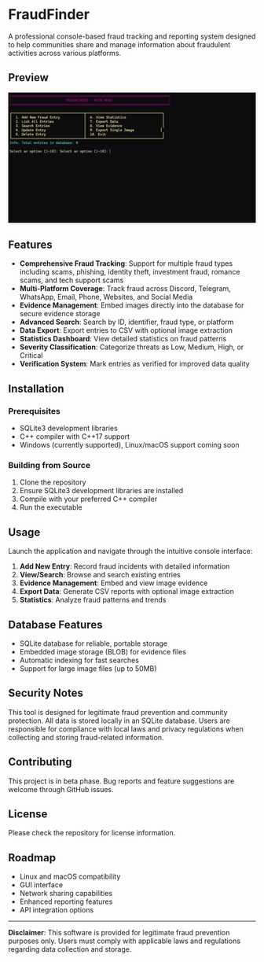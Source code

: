 # FraudFinder

A professional console-based fraud tracking and reporting system designed to help communities share and manage information about fraudulent activities across various platforms.

## Preview

![Preview](photo/Preview.png)

## Features

- **Comprehensive Fraud Tracking**: Support for multiple fraud types including scams, phishing, identity theft, investment fraud, romance scams, and tech support scams
- **Multi-Platform Coverage**: Track fraud across Discord, Telegram, WhatsApp, Email, Phone, Websites, and Social Media
- **Evidence Management**: Embed images directly into the database for secure evidence storage
- **Advanced Search**: Search by ID, identifier, fraud type, or platform
- **Data Export**: Export entries to CSV with optional image extraction
- **Statistics Dashboard**: View detailed statistics on fraud patterns
- **Severity Classification**: Categorize threats as Low, Medium, High, or Critical
- **Verification System**: Mark entries as verified for improved data quality

## Installation

### Prerequisites
- SQLite3 development libraries
- C++ compiler with C++17 support
- Windows (currently supported), Linux/macOS support coming soon

### Building from Source
1. Clone the repository
2. Ensure SQLite3 development libraries are installed
3. Compile with your preferred C++ compiler
4. Run the executable

## Usage

Launch the application and navigate through the intuitive console interface:

1. **Add New Entry**: Record fraud incidents with detailed information
2. **View/Search**: Browse and search existing entries
3. **Evidence Management**: Embed and view image evidence
4. **Export Data**: Generate CSV reports with optional image extraction
5. **Statistics**: Analyze fraud patterns and trends

## Database Features

- SQLite database for reliable, portable storage
- Embedded image storage (BLOB) for evidence files
- Automatic indexing for fast searches
- Support for large image files (up to 50MB)

## Security Notes

This tool is designed for legitimate fraud prevention and community protection. All data is stored locally in an SQLite database. Users are responsible for compliance with local laws and privacy regulations when collecting and storing fraud-related information.

## Contributing

This project is in beta phase. Bug reports and feature suggestions are welcome through GitHub issues.

## License

Please check the repository for license information.

## Roadmap

- Linux and macOS compatibility
- GUI interface
- Network sharing capabilities
- Enhanced reporting features
- API integration options

---

**Disclaimer**: This software is provided for legitimate fraud prevention purposes only. Users must comply with applicable laws and regulations regarding data collection and storage.